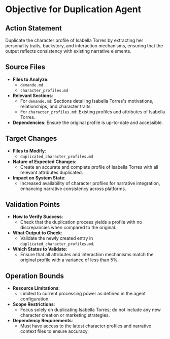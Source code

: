 # Objective for Duplication Agent

## Action Statement
Duplicate the character profile of Isabella Torres by extracting her personality traits, backstory, and interaction mechanisms, ensuring that the output reflects consistency with existing narrative elements.

## Source Files
- **Files to Analyze**: 
  - `demande.md`
  - `character_profiles.md`
- **Relevant Sections**:
  - For `demande.md`: Sections detailing Isabella Torres's motivations, relationships, and character traits.
  - For `character_profiles.md`: Existing profiles and attributes of Isabella Torres.
- **Dependencies**: Ensure the original profile is up-to-date and accessible.

## Target Changes
- **Files to Modify**: 
  - `duplicated_character_profiles.md`
- **Nature of Expected Changes**: 
  - Create an accurate and complete profile of Isabella Torres with all relevant attributes duplicated.
- **Impact on System State**: 
  - Increased availability of character profiles for narrative integration, enhancing narrative consistency across platforms.

## Validation Points
- **How to Verify Success**: 
  - Check that the duplication process yields a profile with no discrepancies when compared to the original.
- **What Output to Check**: 
  - Validate the newly created entry in `duplicated_character_profiles.md`.
- **Which States to Validate**: 
  - Ensure that all attributes and interaction mechanisms match the original profile with a variance of less than 5%.

## Operation Bounds
- **Resource Limitations**: 
  - Limited to current processing power as defined in the agent configuration.
- **Scope Restrictions**: 
  - Focus solely on duplicating Isabella Torres; do not include any new character creation or marketing strategies.
- **Dependency Requirements**: 
  - Must have access to the latest character profiles and narrative context files to ensure accuracy.
